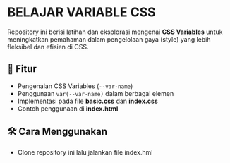 # BELAJAR VARIABLE CSS 

Repository ini berisi latihan dan eksplorasi mengenai **CSS Variables** untuk meningkatkan pemahaman dalam pengelolaan gaya (style) yang lebih fleksibel dan efisien di CSS.  

## 📌 Fitur  
- Pengenalan CSS Variables (`--var-name`)  
- Penggunaan `var(--var-name)` dalam berbagai elemen  
- Implementasi pada file **basic.css** dan **index.css**  
- Contoh penggunaan di **index.html**  

## 🛠 Cara Menggunakan  
- Clone repository ini lalu jalankan file index.hml
